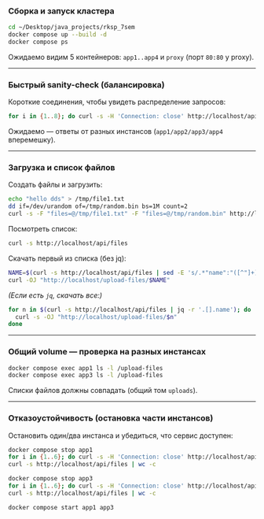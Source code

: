 ### Сборка и запуск кластера

```bash
cd ~/Desktop/java_projects/rksp_7sem
docker compose up --build -d
docker compose ps
```

Ожидаемо видим 5 контейнеров: `app1..app4` и `proxy` (порт `80:80` у proxy).

---

### Быстрый sanity-check (балансировка)

Короткие соединения, чтобы увидеть распределение запросов:

```bash
for i in {1..8}; do curl -s -H 'Connection: close' http://localhost/api/whoami; echo; done
```

Ожидаемо — ответы от разных инстансов (`app1/app2/app3/app4` вперемешку).

---

### Загрузка и список файлов

Создать файлы и загрузить:

```bash
echo "hello dds" > /tmp/file1.txt
dd if=/dev/urandom of=/tmp/random.bin bs=1M count=2
curl -s -F "files=@/tmp/file1.txt" -F "files=@/tmp/random.bin" http://localhost/api/upload
```

Посмотреть список:

```bash
curl -s http://localhost/api/files
```

Скачать первый из списка (без jq):

```bash
NAME=$(curl -s http://localhost/api/files | sed -E 's/.*"name":"([^"]+)".*/\1/;q')
curl -OJ "http://localhost/upload-files/$NAME"
```

*(Если есть `jq`, скачать все:)*

```bash
for n in $(curl -s http://localhost/api/files | jq -r '.[].name'); do
  curl -s -OJ "http://localhost/upload-files/$n"
done
```

---

### Общий volume — проверка на разных инстансах

```bash
docker compose exec app1 ls -l /upload-files
docker compose exec app3 ls -l /upload-files
```

Списки файлов должны совпадать (общий том `uploads`).

---

### Отказоустойчивость (остановка части инстансов)

Остановить один/два инстанса и убедиться, что сервис доступен:

```bash
docker compose stop app1
for i in {1..6}; do curl -s -H 'Connection: close' http://localhost/api/whoami; echo; done
curl -s http://localhost/api/files | wc -c

docker compose stop app3
for i in {1..6}; do curl -s -H 'Connection: close' http://localhost/api/whoami; echo; done
curl -s http://localhost/api/files | wc -c

docker compose start app1 app3
```
